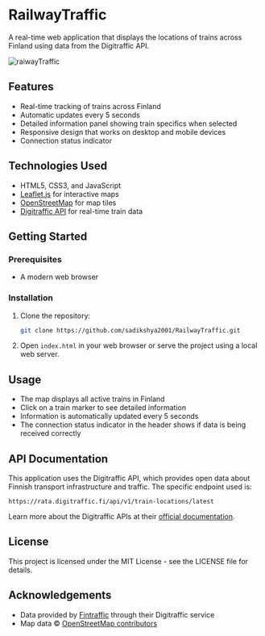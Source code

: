 # RailwayTraffic

A real-time web application that displays the locations of trains across Finland using data from the Digitraffic API.

![raiwayTraffic](https://github.com/user-attachments/assets/408e5c4c-d4a6-49c3-b6dc-edc831838069)



## Features

- Real-time tracking of trains across Finland
- Automatic updates every 5 seconds
- Detailed information panel showing train specifics when selected
- Responsive design that works on desktop and mobile devices
- Connection status indicator

## Technologies Used

- HTML5, CSS3, and JavaScript
- [Leaflet.js](https://leafletjs.com/) for interactive maps
- [OpenStreetMap](https://www.openstreetmap.org/) for map tiles
- [Digitraffic API](https://www.digitraffic.fi/en/) for real-time train data

## Getting Started

### Prerequisites

- A modern web browser

### Installation

1. Clone the repository:
   ```bash
   git clone https://github.com/sadikshya2001/RailwayTraffic.git
   ```

2. Open `index.html` in your web browser or serve the project using a local web server.

## Usage

- The map displays all active trains in Finland
- Click on a train marker to see detailed information
- Information is automatically updated every 5 seconds
- The connection status indicator in the header shows if data is being received correctly

## API Documentation

This application uses the Digitraffic API, which provides open data about Finnish transport infrastructure and traffic. The specific endpoint used is:

```
https://rata.digitraffic.fi/api/v1/train-locations/latest
```

Learn more about the Digitraffic APIs at their [official documentation](https://www.digitraffic.fi/en/railway-traffic/).

## License

This project is licensed under the MIT License - see the LICENSE file for details.

## Acknowledgements

- Data provided by [Fintraffic](https://www.fintraffic.fi/en) through their Digitraffic service
- Map data © [OpenStreetMap contributors](https://www.openstreetmap.org/copyright)
